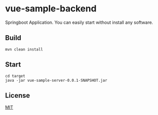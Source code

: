 # vue-sample-backend

Springboot Application. You can easily start without install any software.

## Build
```
mvn clean install
```
## Start
```
cd target
java -jar vue-sample-server-0.0.1-SNAPSHOT.jar
```

## License
[MIT](https://github.com/bosoftware/vue-sample.git/LICENSE)